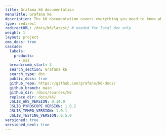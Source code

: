 ```yaml
---
title: Grafana k6 documentation
menuTitle: Grafana k6
description: The k6 documentation covers everything you need to know about k6 OSS, load testing, and performance testing.
type: redirect
redirectURL: /docs/k6/latest/ # needed for local dev only
weight: 1
layout: project
cms_docs: true
cascade:
  labels:
    products:
      - oss
  breadcrumb_start: 4
  search_section: Grafana k6
  search_type: doc
  public_docs: true
  github_repo: https://github.com/grafana/k6-docs/
  github_branch: main
  github_dir: /docs/sources/k6
  replace_dir: docs/k6/
  JSLIB_AWS_VERSION: 0.14.0
  JSLIB_PYROSCOPE_VERSION: 1.0.2
  JSLIB_TEMPO_VERSION: 1.0.1
  JSLIB_TESTING_VERSION: 0.5.0
versioned: true
versioned_next: true
---
```

